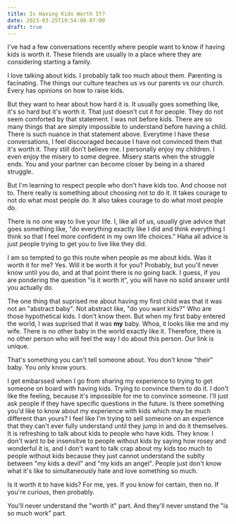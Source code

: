 ```yaml
---
title: Is Having Kids Worth It?
date: 2023-03-25T19:54:08-07:00
draft: true
---
```


I've had a few conversations recently where people want to know if having kids is worth it. These friends are usually in a place where they are considering starting a family.

I love talking about kids. I probably talk too much about them. Parenting is facinating. The things our culture teaches us vs our parents vs our church. Every has opinions on how to raise kids.

But they want to hear about how hard it is. It usually goes something like, it's so hard but it's worth it. That just doesn't cut it for people. They do not seem comforted by that statement. I was not before kids. There are so many things that are simply impossible to understand before having a child. There is such nuance in that statement above. Everytime I have these conversations, I feel discouraged because I have not convinced them that it's worth it. They still don't believe me. I personally enjoy my children. I even enjoy the misery to some degree. Misery starts when the struggle ends. You and your partner can become closer by being in a shared struggle. 

But I'm learning to respect people who don't have kids too. And choose not to. There really is something about choosing not to do it. It takes courage to not do what most people do. It also takes courage to do what most people do. 

There is no one way to live your life. I, like all of us, usually give advice that goes something like, "do everything exactly like I did and think everything I think so that I feel more confident in my own life choices." Haha all advice is just people trying to get you to live like they did.

I am so tempted to go this route when people as me about kids. Was it worth it for me? Yes. Will it be worth it for you? Probably, but you'll never know until you do, and at that point there is no going back. I guess, if you are pondering the question "is it worth it", you will have no solid answer until you actually do.

The one thing that suprised me about having my first child was that it was not an "abstract baby". Not abstract like, "do you want kids?" Who are those hypothetical kids. I don't know them. But when my first baby entered the world, I was suprised that it was **my** baby. Whoa, it looks like me and my wife. There is no other baby in the world exactly like it. Therefore, there is no other person who will feel the way I do about this person. Our link is unique. 

That's something you can't tell someone about. You don't know "their" baby. You only know yours.

I get embarssed when I go from sharing my experience to trying to get someone on board with having kids. Trying to convince them to do it. I don't like the feeling, because it's impossible for me to convince someone. I'll just ask people if they have specific questions in the future. Is there something you'd like to know about my experience with kids which may be much different than yours? I feel like I'm trying to sell someone on an experience that they can't ever fully understand until they jump in and do it themselves. It is refreshing to talk about kids to people who have kids. They know. I don't want to be insensitve to people without kids by saying how rosey and wonderful it is, and I don't want to talk crap about my kids too much to people without kids because they just cannot understand the sublty between "my kids a devil" and "my kids an angel". People just don't know what it's like to simultaneously hate and love something so much.

Is it worth it to have kids? For me, yes. If you know for certain, then no. If you're curious, then probably.

You'll never understand the "worth it" part. And they'll never unstand the "is so much work" part.

